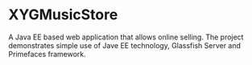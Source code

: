 XYGMusicStore
=============

A Java EE based web application that allows online selling. The project demonstrates simple use of Jave EE technology, Glassfish Server and Primefaces framework.  

